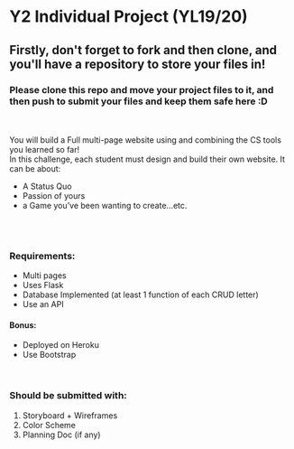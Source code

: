 # Y2 Individual Project (YL19/20)

## Firstly, don't forget to fork and then clone, and you'll have a repository to store your files in!

### Please clone this repo and move your project files to it, and then push to submit your files and keep them safe here :D

</br>
</br>
You will build a Full multi-page website using and combining the CS tools you learned so far!
</br>
In this challenge, each student must design and build their own website. It can be about:
<ul>
<li>A Status Quo</li>
<li>Passion of yours</li>
<li>a Game you’ve been wanting to create...etc.</li>
</ul>
</br>
</br>

<h3>Requirements:</h3>
<ul>
  <li>Multi pages</li>
  <li>Uses Flask</li>
  <li>Database Implemented (at least 1 function of each CRUD letter)</li>
  <li>Use an API</li>
  </ul>

<h4>Bonus:</h4>
<ul>
<li>Deployed on Heroku</li>
<li>Use Bootstrap</li>
 </ul>
</br>


<h3>Should be submitted with:</h3>
<ol>
<li>Storyboard + Wireframes</li>
<li>Color Scheme</li>
<li>Planning Doc (if any)</li>
</ol>
